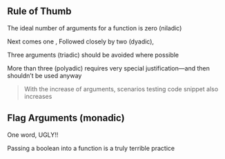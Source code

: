  Rule of Thumb
--------------------------------------------------------------------------

 The ideal number of arguments for a function is zero (niladic)

 Next comes one ,
 Followed closely by two (dyadic),

 Three arguments (triadic) should be avoided where possible

 More than three (polyadic) requires very special justification—and then shouldn’t be used anyway

 > With the increase of arguments, scenarios testing code snippet also increases

 Flag Arguments (monadic)
--------------------------------------------------------------------------

 One word, UGLY!!

 Passing a boolean into a function is a truly terrible practice